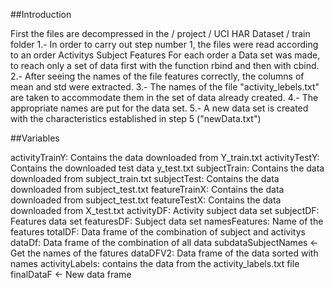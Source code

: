 ##Introduction

First the files are decompressed in the / project / UCI HAR Dataset / train folder
1.- In order to carry out step number 1, the files were read according to an order
Activitys
Subject
Features
For each order a Data set was made, to reach only a set of data first with the function rbind and then with cbind.
2.- After seeing the names of the file features correctly, the columns of mean and std were extracted.
3.- The names of the file "activity_lebels.txt" are taken to accommodate them in the set of data already created.
4.- The appropriate names are put for the data set.
5.- A new data set is created with the characteristics established in step 5 ("newData.txt")

##Variables

activityTrainY: Contains the data downloaded from Y_train.txt
activityTestY: Contains the downloaded test data y_test.txt
subjectTrain: Contains the data downloaded from subject_train.txt
subjectTest: Contains the data downloaded from subject_test.txt
featureTrainX: Contains the data downloaded from subject_test.txt
featureTestX: Contains the data downloaded from X_test.txt
activityDF: Activity subject data set
subjectDF: Features data set
featuresDF: Subject data set
namesFeatures: Name of the features
totalDF: Data frame of the combination of subject and activitys
dataDf: Data frame of the combination of all data
subdataSubjectNames <- Get the names of the fatures
dataDFV2: Data frame of the data sorted with names
activityLabels: contains the data from the activity_labels.txt file
finalDataF <- New data frame
